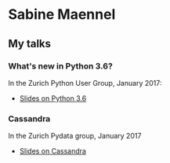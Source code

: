 # Sabine Maennel

## My talks

### What's new in Python 3.6?
In the Zurich Python User Group, January 2017:
- [Slides on Python 3.6](python3_6-talk/python3_6.html#/1) 

### Cassandra
In the Zurich Pydata group, January 2017
- [Slides on Cassandra](cassandra-talk/cassandra.html#/1)

